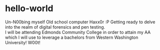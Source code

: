 # hello-world
Un-N00bing myself
Old school computer Haxx0r :P  Getting ready to delve into the realm of digital forensics and pen testing.  
I will be attending Edmonds Community College in order to attain my AA which I will use to leverage a bachelors from Western Washington University! W00t!
